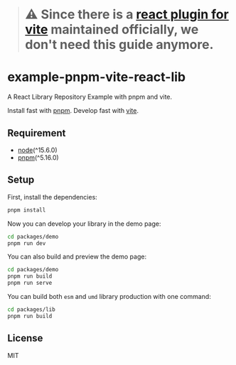 > # ⚠️ Since there is a [react plugin for vite](https://github.com/vitejs/vite/tree/main/packages/plugin-react) maintained officially, we don't need this guide anymore.

# example-pnpm-vite-react-lib

A React Library Repository Example with pnpm and vite.

Install fast with [pnpm](https://pnpm.js.org/). Develop fast with [vite](https://vitejs.dev/).

## Requirement

- [node](https://nodejs.org/)(^15.6.0)
- [pnpm](https://pnpm.js.org/)(^5.16.0)

## Setup

First, install the dependencies:

```sh
pnpm install
```

Now you can develop your library in the demo page:

```sh
cd packages/demo
pnpm run dev
```

You can also build and preview the demo page:

```sh
cd packages/demo
pnpm run build
pnpm run serve
```

You can build both `esm` and `umd` library production with one command:

```sh
cd packages/lib
pnpm run build
```

## License

MIT
